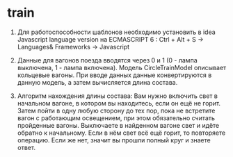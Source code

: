 # train

1. Для работоспособности шаблонов необходимо установить в idea Javascript language version на ECMASCRIPT 6 : Ctrl + Alt + S -> 
  Languages& Frameworks -> Javascript
  
2. Данные для вагонов поезда вводятся через 0 и 1 (0 - лампа выключена, 1 - лампа включена). 
Модель CircleTrainModel описывает кольцевые вагоны.
При вводе данных данные конвертируются в данную модель, а затем вычисляется длина состава.

3. Алгоритм нахождения длины состава: Вам нужно включить свет в начальном вагоне, в котором вы находитесь, если он ещё не горит. Затем пойти в одну любую сторону до тех пор, пока не встретите вагон с работающим освещением, при этом обязательно считать пройденные вагоны. Выключаете в найденном вагоне свет и идёте обратно к начальному. Если в нём свет всё ещё горит, то повторяете операцию. Если же нет, значит вы прошли полный круг и знаете ответ.
